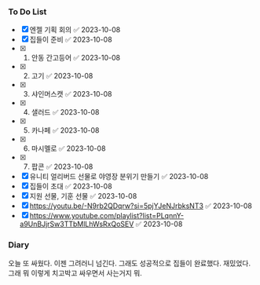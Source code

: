 ### To Do List
- [x] 엔젤 기획 회의 ✅ 2023-10-08
- [x] 집들이 준비 ✅ 2023-10-08
- [x] 1. 안동 간고등어 ✅ 2023-10-08
- [x] 2. 고기 ✅ 2023-10-08
- [x] 3. 샤인머스캣 ✅ 2023-10-08
- [x] 4. 샐러드 ✅ 2023-10-08
- [x] 5. 카나페 ✅ 2023-10-08
- [x] 6. 마시멜로 ✅ 2023-10-08
- [x] 7. 팝콘 ✅ 2023-10-08
- [x] 유니티 얼리버드 선물로 야영장 분위기 만들기 ✅ 2023-10-08
- [x] 집들이 초대 ✅ 2023-10-08
- [x] 지원 선물, 기훈 선물 ✅ 2023-10-08
- [x] https://youtu.be/-N9rb2QDqrw?si=5pjYJeNJrbksNT3 ✅ 2023-10-08
- [x] https://www.youtube.com/playlist?list=PLqnnY-a9UnBJjrSw3TTbMlLhWsRxQoSEV ✅ 2023-10-08
### Diary
오늘 또 싸웠다. 이젠 그려러니 넘긴다.
그래도 성공적으로 집들이 완료했다. 재밌었다.
그래 뭐 이렇게 치고박고 싸우면서 사는거지 뭐.